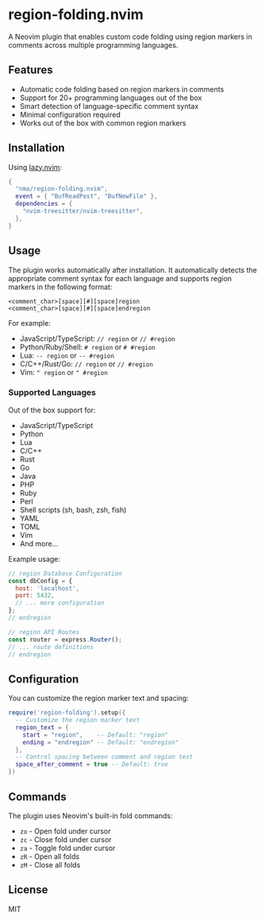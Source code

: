 # region-folding.nvim

A Neovim plugin that enables custom code folding using region markers in comments across multiple programming languages.

## Features

- Automatic code folding based on region markers in comments
- Support for 20+ programming languages out of the box
- Smart detection of language-specific comment syntax
- Minimal configuration required
- Works out of the box with common region markers

## Installation

Using [lazy.nvim](https://github.com/folke/lazy.nvim):

```lua
{
  "nma/region-folding.nvim",
  event = { "BufReadPost", "BufNewFile" },
  dependencies = {
    "nvim-treesitter/nvim-treesitter",
  },
}
```

## Usage

The plugin works automatically after installation. It automatically detects the appropriate comment syntax for each language and supports region markers in the following format:

```
<comment_char>[space][#][space]region
<comment_char>[space][#][space]endregion
```

For example:
- JavaScript/TypeScript: `// region` or `// #region`
- Python/Ruby/Shell: `# region` or `# #region`
- Lua: `-- region` or `-- #region`
- C/C++/Rust/Go: `// region` or `// #region`
- Vim: `" region` or `" #region`

### Supported Languages

Out of the box support for:
- JavaScript/TypeScript
- Python
- Lua
- C/C++
- Rust
- Go
- Java
- PHP
- Ruby
- Perl
- Shell scripts (sh, bash, zsh, fish)
- YAML
- TOML
- Vim
- And more...

Example usage:

```javascript
// region Database Configuration
const dbConfig = {
  host: 'localhost',
  port: 5432,
  // ... more configuration
};
// endregion

// region API Routes
const router = express.Router();
// ... route definitions
// endregion
```

## Configuration

You can customize the region marker text and spacing:

```lua
require('region-folding').setup({
  -- Customize the region marker text
  region_text = {
    start = "region",    -- Default: "region"
    ending = "endregion" -- Default: "endregion"
  },
  -- Control spacing between comment and region text
  space_after_comment = true -- Default: true
})
```

## Commands

The plugin uses Neovim's built-in fold commands:

- `zo` - Open fold under cursor
- `zc` - Close fold under cursor
- `za` - Toggle fold under cursor
- `zR` - Open all folds
- `zM` - Close all folds

## License

MIT 